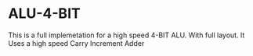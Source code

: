 # ALU-4-BIT
This is a full implemetation for a high speed 4-BIT ALU. With full layout.
It Uses a high speed Carry Increment Adder
